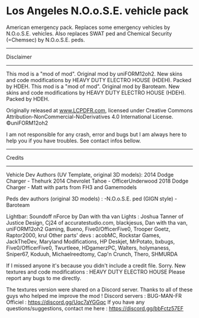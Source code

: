 # Los Angeles N.O.o.S.E. vehicle pack
American emergency pack. Replaces some emergency vehicles by N.O.o.S.E. vehicles. Also replaces SWAT ped and Chemical Security (=Chemsec) by N.O.o.S.E. peds.

******************************************
Disclaimer
******************************************

This mod is a "mod of mod". Original mod by uniFORM12oh2. New skins and code modifications by HEAVY DUTY ELECTRO HOUSE (HDEH). 
Packed by HDEH.
This mod is a "mod of mod". Original mod by Baroteam. New skins and code modifications by HEAVY DUTY ELECTRO HOUSE (HDEH). 
Packed by HDEH.


Originally released at www.LCPDFR.com, licensed under 
Creative Commons Attribution-NonCommercial-NoDerivatives 4.0 International License.
©uniFORM12oh2

I am not responsible for any crash, error and bugs but I am always here to help you if you have troubles. See contact infos bellow.


******************************************
Credits
******************************************
Vehicle Dev Authors (UV Template, original 3D models):
2014 Dodge Charger - Thehurk
2014 Chevrolet Tahoe - OfficerUnderwood
2018 Dodge Charger - Matt with parts from FH3 and Gamemodels

Peds dev authors (original 3D models) :
-N.O.o.S.E. ped (GIGN style) - Baroteam

Lightbar: Soundoff nForce by Dan with tha van 
Lights : Joshua Tanner of Justice Design, Cj24 of accuratestudio.com, blackjesus, Dan with tha van, uniFORM12oh2 Gaming, Bueno, Five0/OfficerFive0, Trooper Goetz, Raptor2000, krul
Other parts' devs : acobMC, Rockstar Games, JackTheDev, Maryland Modifications, HP Deskjet, MrPotato, bxbugs, Five0/OfficerFive0, Twurtleee, HDgamerzPC, Walters, holymaness, Sniper67, Koduuh, Michaelreedtomy, Cap'n Crunch, Thero, SHMURDA

If I missed anyone it's because you didn't include a credit file. Sorry. 
New textures and code modifications : HEAVY DUTY ELECTRO HOUSE
Please report any bugs to me directly.  


The textures version were shared on a Discord server. Thanks to all of these guys who helped me improve the mod ! Discord servers : 
BUG-MAN-FR Officiel : https://discord.gg/Uqc7aYGGqc
If you have any questions/suggestions, contact me here : https://discord.gg/bbFctz57EF

